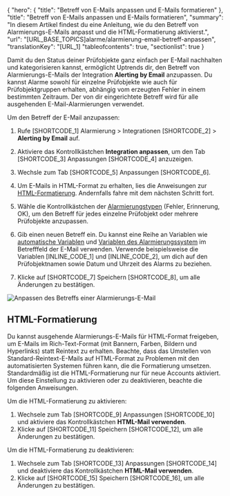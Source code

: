 ﻿{
  "hero": {
    "title": "Betreff von E-Mails anpassen und E-Mails formatieren"
  },
  "title": "Betreff von E-Mails anpassen und E-Mails formatieren",
  "summary": "In diesem Artikel findest du eine Anleitung, wie du den Betreff von Alarmierungs-E-Mails anpasst und die HTML-Formatierung aktivierst.",
  "url": "[URL_BASE_TOPICS]alarme/alarmierung-email-betreff-anpassen",
  "translationKey": "[URL_1]
  "tableofcontents": true,
  "sectionlist": true
}

Damit du den Status deiner Prüfobjekte ganz einfach per E-Mail nachhalten und kategorisieren kannst, ermöglicht Uptrends dir, den Betreff von Alarmierungs-E-Mails der Integration **Alerting by Email** anzupassen. Du kannst Alarme sowohl für einzelne Prüfobjekte wie auch für Prüfobjektgruppen erhalten, abhängig vom erzeugten Fehler in einem bestimmten Zeitraum. Der von dir eingerichtete Betreff wird für alle ausgehenden E-Mail-Alarmierungen verwendet.

Um den Betreff der E-Mail anzupassen:

1. Rufe [SHORTCODE_1] Alarmierung > Integrationen [SHORTCODE_2] > **Alerting by Email** auf. 
2. Aktiviere das Kontrollkästchen **Integration anpassen**, um den Tab [SHORTCODE_3] Anpassungen [SHORTCODE_4] anzuzeigen.
3. Wechsle zum Tab [SHORTCODE_5] Anpassungen [SHORTCODE_6].
4. Um E-Mails in HTML-Format zu erhalten, lies die Anweisungen zur [HTML-Formatierung]([LINK_URL_1]). Andernfalls fahre mit dem nächsten Schritt fort.
5. Wähle die Kontrollkästchen der [Alarmierungstypen]([LINK_URL_2]) (Fehler, Erinnerung, OK), um den Betreff für jedes einzelne Prüfobjekt oder mehrere Prüfobjekte anzupassen. 
6. Gib einen neuen Betreff ein. Du kannst eine Reihe an Variablen wie [automatische Variablen]([LINK_URL_3]) und [Variablen des Alarmierungssystem]([LINK_URL_4]) im Betrefffeld der E-Mail verwenden. Verwende beispielsweise die Variablen [INLINE_CODE_1] und [INLINE_CODE_2], um dich auf den Prüfobjektnamen sowie Datum und Uhrzeit des Alarms zu beziehen.

7. Klicke auf [SHORTCODE_7] Speichern [SHORTCODE_8], um alle Änderungen zu bestätigen.


![Anpassen des Betreffs einer Alarmierungs-E-Mail]([LINK_URL_5])

## HTML-Formatierung

Du kannst ausgehende Alarmierungs-E-Mails für HTML-Format freigeben, um E-Mails im Rich-Text-Format (mit Bannern, Farben, Bildern und Hyperlinks) statt Reintext zu erhalten. Beachte, dass das Umstellen von Standard-Reintext-E-Mails auf HTML-Format zu Problemen mit den automatisierten Systemen führen kann, die die Formatierung umsetzen. Standardmäßig ist die HTML-Formatierung nur für neue Accounts aktiviert. Um diese Einstellung zu aktivieren oder zu deaktivieren, beachte die folgenden Anweisungen.

Um die HTML-Formatierung zu aktivieren:

1. Wechsele zum Tab [SHORTCODE_9] Anpassungen [SHORTCODE_10] und aktiviere das Kontrollkästchen **HTML-Mail verwenden**.
2. Klicke auf [SHORTCODE_11] Speichern [SHORTCODE_12], um alle Änderungen zu bestätigen.

Um die HTML-Formatierung zu deaktivieren:

1. Wechsele zum Tab [SHORTCODE_13] Anpassungen [SHORTCODE_14] und deaktiviere das Kontrollkästchen **HTML-Mail verwenden**.
2. Klicke auf [SHORTCODE_15] Speichern [SHORTCODE_16], um alle Änderungen zu bestätigen.
